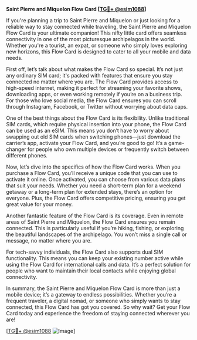 **Saint Pierre and Miquelon Flow Card [[TG💪+ @esim1088](https://t.me/s/esim1088)]**

If you're planning a trip to Saint Pierre and Miquelon or just looking for a reliable way to stay connected while traveling, the Saint Pierre and Miquelon Flow Card is your ultimate companion! This nifty little card offers seamless connectivity in one of the most picturesque archipelagos in the world. Whether you're a tourist, an expat, or someone who simply loves exploring new horizons, this Flow Card is designed to cater to all your mobile and data needs.

First off, let’s talk about what makes the Flow Card so special. It’s not just any ordinary SIM card; it's packed with features that ensure you stay connected no matter where you are. The Flow Card provides access to high-speed internet, making it perfect for streaming your favorite shows, downloading apps, or even working remotely if you’re on a business trip. For those who love social media, the Flow Card ensures you can scroll through Instagram, Facebook, or Twitter without worrying about data caps.

One of the best things about the Flow Card is its flexibility. Unlike traditional SIM cards, which require physical insertion into your phone, the Flow Card can be used as an eSIM. This means you don’t have to worry about swapping out old SIM cards when switching phones—just download the carrier’s app, activate your Flow Card, and you’re good to go! It’s a game-changer for people who own multiple devices or frequently switch between different phones.

Now, let’s dive into the specifics of how the Flow Card works. When you purchase a Flow Card, you’ll receive a unique code that you can use to activate it online. Once activated, you can choose from various data plans that suit your needs. Whether you need a short-term plan for a weekend getaway or a long-term plan for extended stays, there’s an option for everyone. Plus, the Flow Card offers competitive pricing, ensuring you get great value for your money.

Another fantastic feature of the Flow Card is its coverage. Even in remote areas of Saint Pierre and Miquelon, the Flow Card ensures you remain connected. This is particularly useful if you’re hiking, fishing, or exploring the beautiful landscapes of the archipelago. You won’t miss a single call or message, no matter where you are.

For tech-savvy individuals, the Flow Card also supports dual SIM functionality. This means you can keep your existing number active while using the Flow Card for international calls and data. It’s a perfect solution for people who want to maintain their local contacts while enjoying global connectivity.

In summary, the Saint Pierre and Miquelon Flow Card is more than just a mobile device; it’s a gateway to endless possibilities. Whether you’re a frequent traveler, a digital nomad, or someone who simply wants to stay connected, this Flow Card has got you covered. So why wait? Get your Flow Card today and experience the freedom of staying connected wherever you are!

[[TG💪+ @esim1088](https://t.me/s/esim1088) ![Image](https://i.postimg.cc/Y0z9fWf4/image.png)]